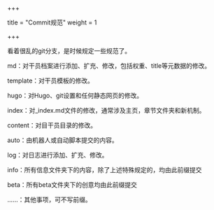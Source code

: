 +++

title = "Commit规范"
weight =  1

+++

看着很乱的git分支，是时候规定一些规范了。

md：对干员档案进行添加、扩充、修改，包括权重、title等元数据的修改。

template：对干员模板的修改。

hugo：对Hugo、git设置和任何静态网页的修改。

index：对_index.md文件的修改，通常涉及主页，章节文件夹和新机制。

content：对目干员目录的修改。

auto：由机器人或自动脚本提交的内容。

log：对日志进行添加、扩充、修改。

info：所有信息文件夹下的内容，除了上述特殊规定的，均由此前缀提交

beta：所有beta文件夹下的创意均由此前缀提交

......：其他事项，可不写前缀。
